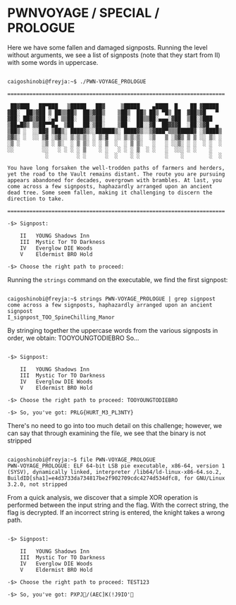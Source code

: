 # PWNVOYAGE / SPECIAL / PROLOGUE

Here we have some fallen and damaged signposts. 
Running the level without arguments, we see a list of signposts (note that they start from II) with some words in uppercase.

```

caigoshinobi@freyja:~$ ./PWN-VOYAGE_PROLOGUE

=====================================================================

 ██▓███   ██▀███   ▒█████   ██▓     ▒█████    ▄████  █    ██ ▓█████
▓██░  ██▒▓██ ▒ ██▒▒██▒  ██▒▓██▒    ▒██▒  ██▒ ██▒ ▀█▒ ██  ▓██▒▓█   ▀
▓██░ ██▓▒▓██ ░▄█ ▒▒██░  ██▒▒██░    ▒██░  ██▒▒██░▄▄▄░▓██  ▒██░▒███
▒██▄█▓▒ ▒▒██▀▀█▄  ▒██   ██░▒██░    ▒██   ██░░▓█  ██▓▓▓█  ░██░▒▓█  ▄
▒██▒ ░  ░░██▓ ▒██▒░ ████▓▒░░██████▒░ ████▓▒░░▒▓███▀▒▒▒█████▓ ░▒████▒
▒▓▒░ ░  ░░ ▒▓ ░▒▓░░ ▒░▒░▒░ ░ ▒░▓  ░░ ▒░▒░▒░  ░▒   ▒ ░▒▓▒ ▒ ▒ ░░ ▒░ ░
░▒ ░       ░▒ ░ ▒░  ░ ▒ ▒░ ░ ░ ▒  ░  ░ ▒ ▒░   ░   ░ ░░▒░ ░ ░  ░ ░  ░
░░         ░░   ░ ░ ░ ░ ▒    ░ ░   ░ ░ ░ ▒  ░ ░   ░  ░░░ ░ ░    ░
            ░         ░ ░      ░  ░    ░ ░        ░    ░        ░  ░

You have long forsaken the well-trodden paths of farmers and herders,
yet the road to the Vault remains distant. The route you are pursuing
appears abandoned for decades, overgrown with brambles. At last, you
come across a few signposts, haphazardly arranged upon an ancient
dead tree. Some seem fallen, making it challenging to discern the
direction to take.

=====================================================================

-$> Signpost:

    II   YOUNG Shadows Inn
    III  Mystic Tor TO Darkness
    IV   Everglow DIE Woods
    V    Eldermist BRO Hold

-$> Choose the right path to proceed:

```

Running the `strings` command on the executable, we find the first signpost:

```

caigoshinobi@freyja:~$ strings PWN-VOYAGE_PROLOGUE | grep signpost
come across a few signposts, haphazardly arranged upon an ancient
signpost
I_signpost_TOO_SpineChilling_Manor

```

By stringing together the uppercase words from the various signposts in order, we obtain: TOOYOUNGTODIEBRO
So...

```

-$> Signpost:

    II   YOUNG Shadows Inn
    III  Mystic Tor TO Darkness
    IV   Everglow DIE Woods
    V    Eldermist BRO Hold

-$> Choose the right path to proceed: TOOYOUNGTODIEBRO

-$> So, you've got: PRLG{HURT_M3_PL3NTY}

```

There's no need to go into too much detail on this challenge; however, we can say that through examining the file, we see that the binary is not stripped

```

caigoshinobi@freyja:~$ file PWN-VOYAGE_PROLOGUE
PWN-VOYAGE_PROLOGUE: ELF 64-bit LSB pie executable, x86-64, version 1 (SYSV), dynamically linked, interpreter /lib64/ld-linux-x86-64.so.2, BuildID[sha1]=e4d3733da734817be2f902709cdc4274d534dfc8, for GNU/Linux 3.2.0, not stripped

```

From a quick analysis, we discover that a simple XOR operation is performed between the input string and the flag. 
With the correct string, the flag is decrypted. If an incorrect string is entered, the knight takes a wrong path.

```

-$> Signpost:

    II   YOUNG Shadows Inn
    III  Mystic Tor TO Darkness
    IV   Everglow DIE Woods
    V    Eldermist BRO Hold

-$> Choose the right path to proceed: TEST123

-$> So, you've got: PXPJ/(AEC]K(!J9IO'

```



